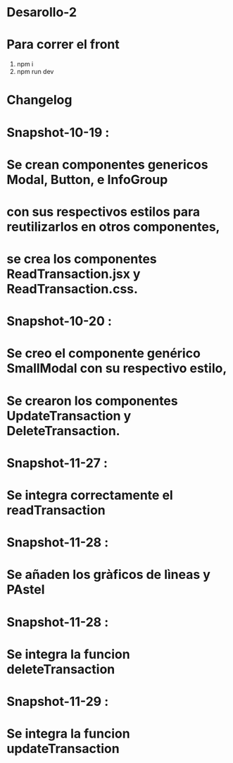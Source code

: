 # Desarollo-2
# Para correr el front
1. npm i
2. npm run dev

# Changelog

# Snapshot-10-19 :
# Se crean componentes genericos Modal, Button, e InfoGroup 
# con sus respectivos estilos para reutilizarlos en otros componentes, 
# se crea los componentes ReadTransaction.jsx y ReadTransaction.css.

# Snapshot-10-20 :
# Se creo el componente genérico SmallModal con su respectivo estilo,
# Se crearon los componentes UpdateTransaction y DeleteTransaction.

# Snapshot-11-27 :
# Se integra correctamente el readTransaction

# Snapshot-11-28 :
# Se añaden los gràficos de lìneas y PAstel

# Snapshot-11-28 :
# Se integra la funcion deleteTransaction

# Snapshot-11-29 :
# Se integra la funcion updateTransaction